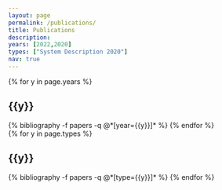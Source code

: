 ```yaml
---
layout: page
permalink: /publications/
title: Publications
description:
years: [2022,2020]
types: ["System Description 2020"]
nav: true
---
```


<div class="publications">

{% for y in page.years %}
  <h2 class="year">{{y}}</h2>
  {% bibliography -f papers -q @*[year={{y}}]* %}
{% endfor %}

</div>

<div class="publications">
{% for y in page.types %}
  <h2 class="type">{{y}}</h2>
  {% bibliography -f papers -q @*[type={{y}}]* %}
{% endfor %}

</div>
